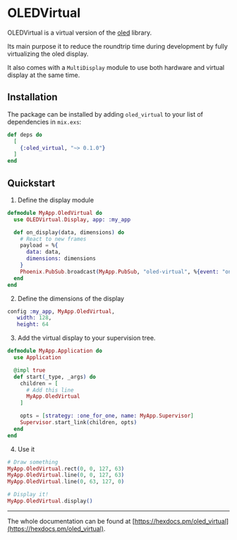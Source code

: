 # OLEDVirtual

OLEDVirtual is a virtual version of the [oled](https://github.com/pappersverk/oled) library.

Its main purpose it to reduce the roundtrip time during development 
by fully virtualizing the oled display.

It also comes with a `MultiDisplay` module to use both hardware and virtual display at the same time.

## Installation

The package can be installed
by adding `oled_virtual` to your list of dependencies in `mix.exs`:

```elixir
def deps do
  [
    {:oled_virtual, "~> 0.1.0"}
  ]
end
```

## Quickstart

1. Define the display module

```elixir
defmodule MyApp.OledVirtual do
  use OLEDVirtual.Display, app: :my_app

  def on_display(data, dimensions) do
    # React to new frames
    payload = %{
      data: data,
      dimensions: dimensions
    }
    Phoenix.PubSub.broadcast(MyApp.PubSub, "oled-virtual", %{event: "on_display", payload: payload})
  end
end
```

2. Define the dimensions of the display

```elixir
config :my_app, MyApp.OledVirtual,
   width: 128,
   height: 64
```

3. Add the virtual display to your supervision tree.

```elixir
defmodule MyApp.Application do
  use Application

  @impl true
  def start(_type, _args) do
    children = [
      # Add this line
      MyApp.OledVirtual
    ]

    opts = [strategy: :one_for_one, name: MyApp.Supervisor]
    Supervisor.start_link(children, opts)
  end
end
```

4. Use it

```elixir
# Draw something
MyApp.OledVirtual.rect(0, 0, 127, 63)
MyApp.OledVirtual.line(0, 0, 127, 63)
MyApp.OledVirtual.line(0, 63, 127, 0)

# Display it!
MyApp.OledVirtual.display()
```

---

The whole documentation can be found at [https://hexdocs.pm/oled_virtual](https://hexdocs.pm/oled_virtual).

